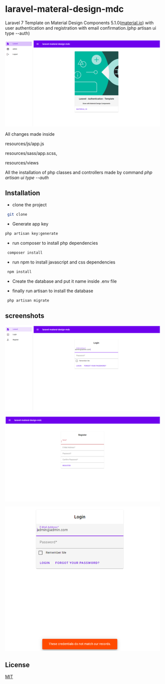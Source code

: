 # laravel-materal-design-mdc

Laravel 7 Template on Material Design Components 5.1.0([material.io](https://material.io/)) with user authentication and registration with email confirmation.(php artisan ui type --auth)

![](storage/app/public/captura-welcome.PNG)

All changes made inside

resources/js/app.js

resources/sass/app.scss,

resources/views

All the installation of php classes and controllers made by command *php artisan ui type --auth*  

## Installation

* clone the project
 ```bash
  git clone 
  ```
* Generate app key
 ```bash
 php artisan key:generate
 ``` 
* run composer to install php dependencies
 ```bash
  composer install
  ``` 
* run npm to install javascript and css dependencies
 ```bash
  npm install
  ``` 
* Create the database and put it name inside .env file

* finally run artisan to install the database
 ```bash
  php artisan migrate
  ``` 
## screenshots
![](storage/app/public/captura-login.PNG)

![](storage/app/public/captura-register.PNG)

![](storage/app/public/captura-error.PNG)
## License
[MIT](https://choosealicense.com/licenses/mit/)
